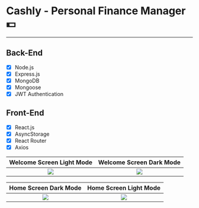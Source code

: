 # Cashly - Personal Finance Manager 💵

---

## Back-End

- [x] Node.js
- [x] Express.js
- [x] MongoDB
- [x] Mongoose
- [x] JWT Authentication

## Front-End

- [x] React.js
- [x] AsyncStorage
- [x] React Router
- [x] Axios

Welcome Screen Light Mode             |  Welcome Screen Dark Mode 
:-------------------------:|:-------------------------:
![](https://github.com/user-attachments/assets/c26c090a-2e03-4232-96a0-f693a67a3917)  |  ![](https://github.com/user-attachments/assets/6ef21782-6a15-4214-9c61-c3fa122a7838)

Home Screen Dark Mode             |  Home Screen Light Mode 
:-------------------------:|:-------------------------:
![](https://github.com/user-attachments/assets/5078c622-21c9-4010-a2b2-1a10f138abfc)  |  ![](https://github.com/user-attachments/assets/bae5fbeb-427d-4c4a-a4ba-eeda19fc1236)

